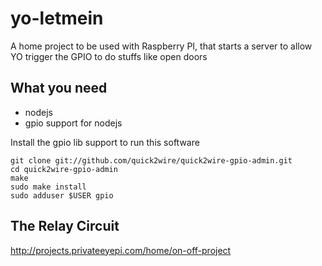 yo-letmein
==========

A home project to be used with Raspberry PI, that starts a server to allow YO trigger the GPIO to do stuffs like open doors

What you need
-------------

* nodejs
* gpio support for nodejs

Install the gpio lib support to run this software
```
git clone git://github.com/quick2wire/quick2wire-gpio-admin.git
cd quick2wire-gpio-admin
make
sudo make install
sudo adduser $USER gpio
```

The Relay Circuit
-----------------

http://projects.privateeyepi.com/home/on-off-project

